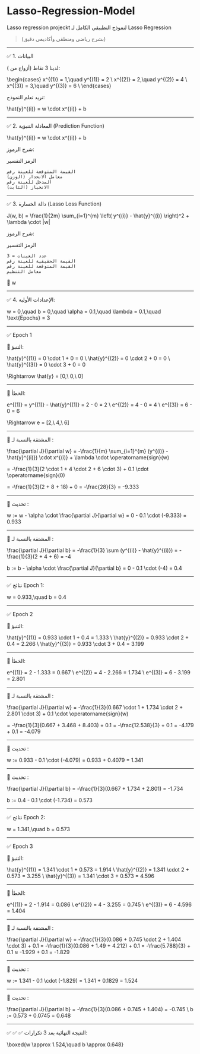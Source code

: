 # Lasso-Regression-Model
Lasso regression projeckt
لنموذج التطبيقي الكامل لـ Lasso Regression

> (بشرح رياضي ومنطقي وأكاديمي دقيق)




---

✅ 1. البيانات

لدينا 3 نقاط (أزواج من ):

\begin{cases}
x^{(1)} = 1,\quad y^{(1)} = 2 \\
x^{(2)} = 2,\quad y^{(2)} = 4 \\
x^{(3)} = 3,\quad y^{(3)} = 6 \\
\end{cases}

نريد تعلم النموذج:

\hat{y}^{(i)} = w \cdot x^{(i)} + b


---

✅ 2. المعادلة التنبؤية (Prediction Function)

\hat{y}^{(i)} = w \cdot x^{(i)} + b

شرح الرموز:

الرمز	التفسير

	القيمة المتوقعة للعينة رقم 
	معامل الانحدار (الوزن)
	المدخل للعينة رقم 
	الانحياز (الثابت)



---

✅ 3. دالة الخسارة (Lasso Loss Function)

J(w, b) = \frac{1}{2m} \sum_{i=1}^{m} \left( y^{(i)} - \hat{y}^{(i)} \right)^2 + \lambda \cdot |w|

شرح الرموز:

الرمز	التفسير

	عدد العينات = 3
	القيمة الحقيقية للعينة رقم 
	القيمة المتوقعة للعينة رقم 
	معامل التنظيم
	w



---

✅ 4. الإعدادات الأولية:

w = 0,\quad b = 0,\quad \alpha = 0.1,\quad \lambda = 0.1,\quad \text{Epochs} = 3


---

✅ Epoch 1

🔹 التنبؤ:

\hat{y}^{(1)} = 0 \cdot 1 + 0 = 0 \\
\hat{y}^{(2)} = 0 \cdot 2 + 0 = 0 \\
\hat{y}^{(3)} = 0 \cdot 3 + 0 = 0

\Rightarrow \hat{y} = [0,\ 0,\ 0]


---

🔹 الخطأ:

e^{(1)} = y^{(1)} - \hat{y}^{(1)} = 2 - 0 = 2 \\
e^{(2)} = 4 - 0 = 4 \\
e^{(3)} = 6 - 0 = 6

\Rightarrow e = [2,\ 4,\ 6]


---

🔹 المشتقة بالنسبة لـ :

\frac{\partial J}{\partial w} = -\frac{1}{m} \sum_{i=1}^{m} (y^{(i)} - \hat{y}^{(i)}) \cdot x^{(i)} + \lambda \cdot \operatorname{sign}(w)

= -\frac{1}{3}(2 \cdot 1 + 4 \cdot 2 + 6 \cdot 3) + 0.1 \cdot \operatorname{sign}(0)

= -\frac{1}{3}(2 + 8 + 18) + 0 = -\frac{28}{3} = -9.333


---

🔹 تحديث :

w := w - \alpha \cdot \frac{\partial J}{\partial w} = 0 - 0.1 \cdot (-9.333) = 0.933


---

🔹 المشتقة بالنسبة لـ :

\frac{\partial J}{\partial b} = -\frac{1}{3} \sum (y^{(i)} - \hat{y}^{(i)}) = -\frac{1}{3}(2 + 4 + 6) = -4

b := b - \alpha \cdot \frac{\partial J}{\partial b} = 0 - 0.1 \cdot (-4) = 0.4


---

✅ نتائج Epoch 1:

w = 0.933,\quad b = 0.4


---

✅ Epoch 2

🔹 التنبؤ:

\hat{y}^{(1)} = 0.933 \cdot 1 + 0.4 = 1.333 \\
\hat{y}^{(2)} = 0.933 \cdot 2 + 0.4 = 2.266 \\
\hat{y}^{(3)} = 0.933 \cdot 3 + 0.4 = 3.199


---

🔹 الخطأ:

e^{(1)} = 2 - 1.333 = 0.667 \\
e^{(2)} = 4 - 2.266 = 1.734 \\
e^{(3)} = 6 - 3.199 = 2.801


---

🔹 المشتقة بالنسبة لـ :

\frac{\partial J}{\partial w} = -\frac{1}{3}(0.667 \cdot 1 + 1.734 \cdot 2 + 2.801 \cdot 3) + 0.1 \cdot \operatorname{sign}(w)

= -\frac{1}{3}(0.667 + 3.468 + 8.403) + 0.1 = -\frac{12.538}{3} + 0.1 = -4.179 + 0.1 = -4.079


---

🔹 تحديث :

w := 0.933 - 0.1 \cdot (-4.079) = 0.933 + 0.4079 = 1.341


---

🔹 تحديث :

\frac{\partial J}{\partial b} = -\frac{1}{3}(0.667 + 1.734 + 2.801) = -1.734

b := 0.4 - 0.1 \cdot (-1.734) = 0.573


---

✅ نتائج Epoch 2:

w = 1.341,\quad b = 0.573


---

✅ Epoch 3

🔹 التنبؤ:

\hat{y}^{(1)} = 1.341 \cdot 1 + 0.573 = 1.914 \\
\hat{y}^{(2)} = 1.341 \cdot 2 + 0.573 = 3.255 \\
\hat{y}^{(3)} = 1.341 \cdot 3 + 0.573 = 4.596


---

🔹 الخطأ:

e^{(1)} = 2 - 1.914 = 0.086 \\
e^{(2)} = 4 - 3.255 = 0.745 \\
e^{(3)} = 6 - 4.596 = 1.404


---

🔹 المشتقة بالنسبة لـ :

\frac{\partial J}{\partial w} = -\frac{1}{3}(0.086 + 0.745 \cdot 2 + 1.404 \cdot 3) + 0.1
= -\frac{1}{3}(0.086 + 1.49 + 4.212) + 0.1 = -\frac{5.788}{3} + 0.1 ≈ -1.929 + 0.1 = -1.829


---

🔹 تحديث :

w := 1.341 - 0.1 \cdot (-1.829) = 1.341 + 0.1829 = 1.524


---

🔹 تحديث :

\frac{\partial J}{\partial b} = -\frac{1}{3}(0.086 + 0.745 + 1.404) = -0.745 \\
b := 0.573 + 0.0745 = 0.648


---

✅ ✅ ✅ النتيجة النهائية بعد 3 تكرارات:

\boxed{w \approx 1.524,\quad b \approx 0.648}
